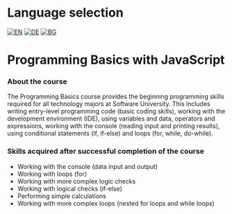 # Language selection

[![EN](https://img.shields.io/badge/LANG-EN-blue.svg)](https://github.com/Ivan-Plamenov/MyCourses/blob/main/JS_Web_Developer/01_Programming_Basics/README.md)
[![DE](https://img.shields.io/badge/LANG-DE-green.svg)](https://github.com/Ivan-Plamenov/MyCourses/blob/main/JS_Web_Developer/01_Programming_Basics/README.de.md)
[![BG](https://img.shields.io/badge/LANG-BG-red.svg)](https://github.com/Ivan-Plamenov/MyCourses/edit/main/JS_Web_Developer/01_Programming_Basics/README.bg.md)

# Programming Basics with JavaScript

### About the course

The Programming Basics course provides the beginning programming skills required for all technology majors at Software University. This includes writing entry-level programming code (basic coding 
skills), working with the development environment (IDE), using variables and data, operators and expressions, working with the console (reading input and printing results), using conditional statements 
(if, if-else) and loops (for, while, do-while).

### Skills acquired after successful completion of the course

- Working with the console (data input and output)
- Working with loops (for)
- Working with more complex logic checks
- Working with logical checks (if-else)
- Performing simple calculations
- Working with more complex loops (nested for loops and while loops)
